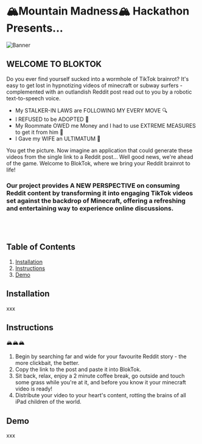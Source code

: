 # 🏔Mountain Madness🏔 Hackathon Presents...
![Banner](https://github.com/benled1/MountainHackathon/blob/main/BlokTok.png?raw=true)

## WELCOME TO BLOKTOK </h3>
Do you ever find yourself sucked into a wormhole of TikTok brainrot? It's easy to get lost in hypnotizing videos of minecraft or subway surfers - complemented with an outlandish Reddit post read out to you by a robotic text-to-speech voice. 
- My STALKER-IN LAWS are FOLLOWING MY EVERY MOVE 🔍
- I REFUSED to be ADOPTED 🤰
- My Roommate OWED me Money and I had to use EXTREME MEASURES to get it from him 💸
- I Gave my WIFE an ULTIMATUM 💍
  
You get the picture. Now imagine an application that could generate these videos from the single link to a Reddit post...
Well good news, we're ahead of the game. Welcome to BlokTok, where we bring your Reddit brainrot to life!

### Our project provides A NEW PERSPECTIVE on consuming Reddit content by transforming it into engaging TikTok videos set against the backdrop of Minecraft, offering a refreshing and entertaining way to experience online discussions.

<br>
<br>

## Table of Contents

1. [Installation](#installation)
2. [Instructions](#instructions)
3. [Demo](#Demo)
   
## Installation

xxx

## Instructions
🏔🏔🏔
1. Begin by searching far and wide for your favourite Reddit story - the more clickbait, the better.
2. Copy the link to the post and paste it into BlokTok.
3. Sit back, relax, enjoy a 2 minute coffee break, go outside and touch some grass while you're at it, and before you know it your minecraft video is ready!
4. Distribute your video to your heart's content, rotting the brains of all iPad children of the world.

## Demo

xxx
